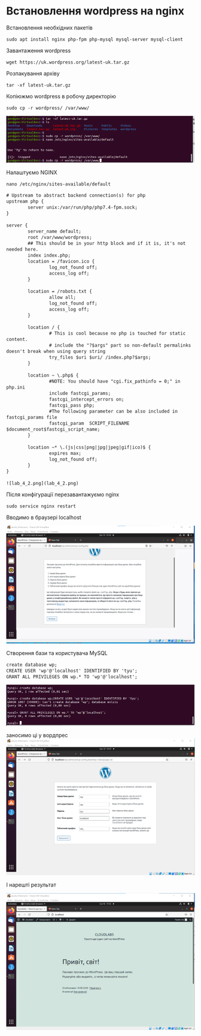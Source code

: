 # Встановлення wordpress на nginx

Встановлення необхідних пакетів
~~~
sudo apt install nginx php-fpm php-mysql mysql-server mysql-client
~~~

Завантаження wordpress
~~~
wget https://uk.wordpress.org/latest-uk.tar.gz
~~~

Розпакування архіву
~~~
tar -xf latest-uk.tar.gz
~~~

Копіюжмо wordpress в робочу директорію
~~~
sudo cp -r wordpress/ /var/www/
~~~

![lab_4_1.png](lab_4_1.png)

Налаштуємо NGINX
~~~
nano /etc/nginx/sites-available/default
~~~
~~~
# Upstream to abstract backend connection(s) for php
upstream php {
        server unix:/var/run/php/php7.4-fpm.sock;
}

server {
        server_name default;
        root /var/www/wordpress;
        ## This should be in your http block and if it is, it's not needed here.
        index index.php;
        location = /favicon.ico {
                log_not_found off;
                access_log off;
        }

        location = /robots.txt {
                allow all;
                log_not_found off;
                access_log off;
        }

        location / {
                # This is cool because no php is touched for static content.
                # include the "?$args" part so non-default permalinks doesn't break when using query string
                try_files $uri $uri/ /index.php?$args;
        }

        location ~ \.php$ {
                #NOTE: You should have "cgi.fix_pathinfo = 0;" in php.ini
                include fastcgi_params;
                fastcgi_intercept_errors on;
                fastcgi_pass php;
                #The following parameter can be also included in fastcgi_params file
                fastcgi_param  SCRIPT_FILENAME $document_root$fastcgi_script_name;
        }

        location ~* \.(js|css|png|jpg|jpeg|gif|ico)$ {
                expires max;
                log_not_found off;
        }
}

![lab_4_2.png](lab_4_2.png)
~~~
Після конфігурації перезавантажуємо nginx
~~~
sudo service nginx restart
~~~
Вводимо в браузері localhost

![lab_4_3.png](lab_4_3.png)

Створення бази та користувача MySQL
~~~
create database wp;
CREATE USER 'wp'@'localhost' IDENTIFIED BY 'tyu';
GRANT ALL PRIVILEGES ON wp.* TO 'wp'@'localhost';
~~~

![lab_4_4.png](lab_4_4.png)

заносимо ці у вордпрес
![lab_4_5.png](lab_4_5.png)

І нарешті результат

![lab_4_6.png](lab_4_6.png)